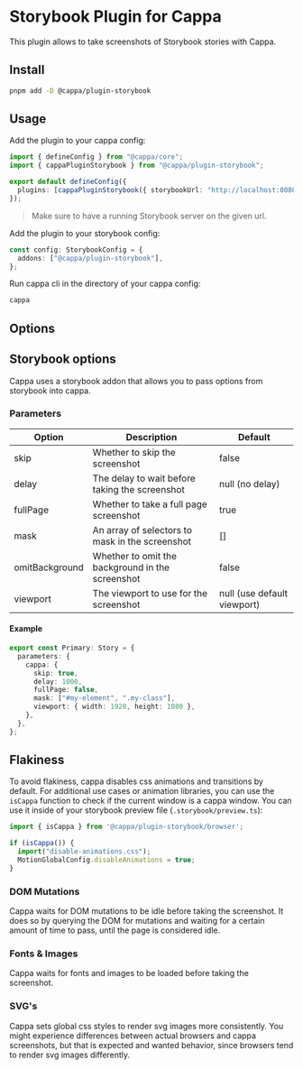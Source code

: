 # Storybook Plugin for Cappa

This plugin allows to take screenshots of Storybook stories with Cappa.

## Install

```bash
pnpm add -D @cappa/plugin-storybook
```

## Usage

Add the plugin to your cappa config:

```ts
import { defineConfig } from "@cappa/core";
import { cappaPluginStorybook } from "@cappa/plugin-storybook";

export default defineConfig({
  plugins: [cappaPluginStorybook({ storybookUrl: "http://localhost:8080" })],
});
```

> Make sure to have a running Storybook server on the given url.

Add the plugin to your storybook config:

```ts
const config: StorybookConfig = {
  addons: ["@cappa/plugin-storybook"],
};
```

Run cappa cli in the directory of your cappa config:

```bash
cappa
```

## Options

## Storybook options

Cappa uses a storybook addon that allows you to pass options from storybook into cappa.

### Parameters

| Option   | Description                                     | Default         |
| -------- | ----------------------------------------------- | --------------- |
| skip     | Whether to skip the screenshot                  | false           |
| delay    | The delay to wait before taking the screenshot  | null (no delay) |
| fullPage | Whether to take a full page screenshot          | true            |
| mask     | An array of selectors to mask in the screenshot | []              |
| omitBackground | Whether to omit the background in the screenshot | false |
| viewport | The viewport to use for the screenshot | null (use default viewport) |

#### Example

```ts
export const Primary: Story = {
  parameters: {
    cappa: {
      skip: true,
      delay: 1000,
      fullPage: false,
      mask: ["#my-element", ".my-class"],
      viewport: { width: 1920, height: 1080 },
    },
  },
};
```

## Flakiness

To avoid flakiness, cappa disables css animations and transitions by default. For additional use cases or animation libraries, you can use the `isCappa` function to check if the current window is a cappa window. You can use it inside of your storybook preview file (`.storybook/preview.ts`):

```ts
import { isCappa } from '@cappa/plugin-storybook/browser';

if (isCappa()) {
  import("disable-animations.css");
  MotionGlobalConfig.disableAnimations = true;
}
```

### DOM Mutations

Cappa waits for DOM mutations to be idle before taking the screenshot. It does so by querying the DOM for mutations and waiting for a certain amount of time to pass, until the page is considered idle.

### Fonts & Images

Cappa waits for fonts and images to be loaded before taking the screenshot.

### SVG's

Cappa sets global css styles to render svg images more consistently. You might experience
differences between actual browsers and cappa screenshots, but that is expected and wanted behavior, since browsers tend to render svg images differently.
